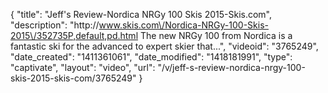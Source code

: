 {
    "title": "Jeff's Review-Nordica NRGy 100 Skis 2015-Skis.com",
    "description": "http:\/\/www.skis.com\/Nordica-NRGy-100-Skis-2015\/352735P,default,pd.html The new NRGy 100 from Nordica is a fantastic ski for the advanced to expert skier that...",
    "videoid": "3765249",
    "date_created": "1411361061",
    "date_modified": "1418181991",
    "type": "captivate",
    "layout": "video",
    "url": "\/v\/jeff-s-review-nordica-nrgy-100-skis-2015-skis-com\/3765249"
}